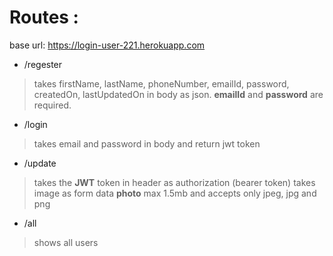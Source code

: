 # Routes :
base url:	 https://login-user-221.herokuapp.com

 - /regester	

> takes firstName, lastName, phoneNumber, emailId, password, createdOn, lastUpdatedOn in body as json.
> **emailId** and **password** are required.

 - /login	

> takes email and password in body and return jwt token

 - /update

> takes the **JWT** token in header as authorization (bearer token)
> takes image as form data **photo**
> max 1.5mb and accepts only jpeg, jpg and png

 - /all
 > shows all users

	 

